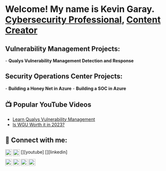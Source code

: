 <h1>Welcome! My name is Kevin Garay. <br/><a href="https://www.linkedin.com/in/kevin-garay/">Cybersecurity Professional</a>, <a href="https://www.youtube.com/@kevingaray_cyberguy/featured">Content Creator</a></h1>

<h2>Vulnerability Management Projects:</h2>
- <b>Qualys Vulnerability Management Detection and Response</b>

<h2> Security Operations Center Projects:</h2>
- <b>Building a Honey Net in Azure</b>
- <b>Building a SOC in Azure</b>

<h2>📺 Popular YouTube Videos</h2>

- [Learn Qualys Vulnerability Management](https://www.youtube.com/watch?v=l5At5WDj7v0)
- [Is WGU Worth it in 2023?](https://www.youtube.com/watch?v=K768l3GiGh8)

<h2> 🤳 Connect with me:</h2>
[<img align="left" alt="KevinGaray | YouTube" width="22px" src="https://cdn.jsdelivr.net/npm/simple-icons@v3/icons/youtube.svg" />][youtube]
[<img align="left" alt="KevinGaray | LinkedIn" width="22px" src="https://cdn.jsdelivr.net/npm/simple-icons@v3/icons/linkedin.svg" />][linkedin]

[youtube]: https://www.youtube.com/@kevingaray_cyberguy
[linkedin]: https://www.linkedin.com/in/kevin-garay

[<img align="left" alt="JoshMadakor | YouTube" width="22px" src="https://cdn.jsdelivr.net/npm/simple-icons@v3/icons/youtube.svg" />][youtube]
[<img align="left" alt="JoshMadakor | Twitter" width="22px" src="https://cdn.jsdelivr.net/npm/simple-icons@v3/icons/twitter.svg" />][twitter]
[<img align="left" alt="JoshMadakor | LinkedIn" width="22px" src="https://cdn.jsdelivr.net/npm/simple-icons@v3/icons/linkedin.svg" />][linkedin]
[<img align="left" alt="JoshMadakor | Instagram" width="22px" src="https://cdn.jsdelivr.net/npm/simple-icons@v3/icons/instagram.svg" />][instagram]

[twitter]: https://twitter.com/joshmadakor
[youtube]: https://www.youtube.com/c/joshmadakor
[instagram]: https://www.instagram.com/joshmadakor/
[linkedin]: https://linkedin.com/in/joshmadakor
<!--
**slendymayne/slendymayne* is a ✨ _special_ ✨ repository because its `README.md` (this file) appears on your GitHub profile.

Here are some ideas to get you started:

- 🔭 I’m currently working on ...
- 🌱 I’m currently learning ...
- 👯 I’m looking to collaborate on ...
- 🤔 I’m looking for help with ...
- 💬 Ask me about ...
- 📫 How to reach me: ...
- 😄 Pronouns: ...
- ⚡ Fun fact: ...
-->
